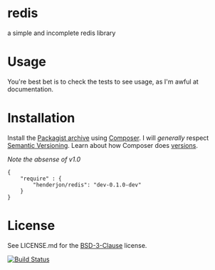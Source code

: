# redis

a simple and incomplete redis library

# Usage

You're best bet is to check the tests to see usage, as I'm awful at
documentation.

# Installation

Install the [Packagist archive](https://packagist.org/packages/henderjon/redis)
using [Composer](http://getcomposer.org/). I will *generally* respect
[Semantic Versioning](http://semver.org/). Learn about how Composer
does [versions](https://getcomposer.org/doc/01-basic-usage.md#package-versions).

*Note the absense of v1.0*

```
{
	"require" : {
		"henderjon/redis": "dev-0.1.0-dev"
	}
}
```

# License

See LICENSE.md for the [BSD-3-Clause](http://opensource.org/licenses/BSD-3-Clause) license.

[![Build Status](https://travis-ci.org/henderjon/redis.svg?branch=master)](https://travis-ci.org/henderjon/redis)




